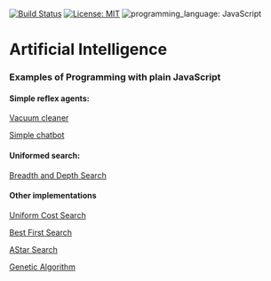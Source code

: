 [![Build Status](https://img.shields.io/badge/build-passing-brightgreen)](https://github.com/ECYS-FIUSAC/fortranpeg/actions)
[![License: MIT](https://img.shields.io/badge/license-MIT-blue)](https://opensource.org/licenses/MIT)
![programming_language: JavaScript](https://img.shields.io/badge/programming_language-JavaScript-blue)

# Artificial Intelligence 

### Examples of Programming with plain JavaScript

#### Simple reflex agents:

[Vacuum cleaner](https://luisespino.github.io/artificial-intelligence-js/01-simple-reflex-agent/cleaner/)

[Simple chatbot](https://luisespino.github.io/artificial-intelligence-js/01-simple-reflex-agent/chatbot/)

#### Uniformed search:

[Breadth and Depth Search](https://luisespino.github.io/artificial-intelligence-js/02-uninformed-search/breadth-depth-search.html)


#### Other implementations


[Uniform Cost Search](https://luisespino.github.io/artificial-intelligence-js/03_uniform_cost.html)

[Best First Search](https://luisespino.github.io/artificial-intelligence-js/04_bestfirst.html)

[AStar Search](https://luisespino.github.io/artificial-intelligence-js/05_astar.html)

[Genetic Algorithm](https://luisespino.github.io/artificial-intelligence-js/06_ag.html)
